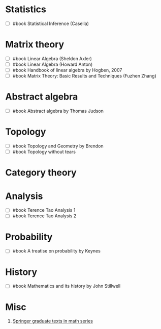 # Statistics
- [ ] #book Statistical Inference (Casella)

# Matrix theory
- [ ] #book Linear Algebra (Sheldon Axler)
- [ ] #book Linear Algebra (Howard Anton)
- [ ] #book Handbook of linear algebra by Hogben, 2007
- [ ] #book Matrix Theory: Basic Results and Techniques (Fuzhen Zhang)
# Abstract algebra
- [ ] #book Abstract algebra by Thomas Judson
# Topology
- [ ] #book Topology and Geometry by Brendon
- [ ] #book Topology without tears 
# Category theory

# Analysis
- [ ] #book Terence Tao Analysis 1
- [ ] #book Terence Tao Analysis 2
# Probability
- [ ] #book A treatise on probability by Keynes
# History
- [ ] #book Mathematics and its history by John Stillwell

# Misc
1. [Springer graduate texts in math series](https://link.springer.com/series/0136)